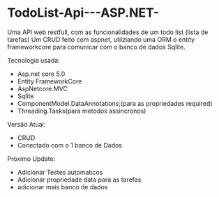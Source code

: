 # TodoList-Api---ASP.NET-
Uma API web restfull, com as funcionalidades de um todo list (lista de tarefas)
Um CRUD feito com aspnet, utilziando uma ORM o entity frameworkcore para comunicar 
com o banco de dados Sqlite.


Tecnologia usada:
 - Asp.net core 5.0
 - Entity FrameworkCore
 - AspNetcore.MVC
 - Sqlite 
 - ComponentModel.DataAnnotations;(para as propriedades required)
 - Threading.Tasks(para metodos assincronos) 
 


Versão Atual:
 - CRUD 
 - Conectado com o 1 banco de Dados 
 
 
 Proximo Update:
 - Adicionar Testes automaticos 
 - Adicionar propriedade data para as tarefas 
 - adicionar mais banco de dados 
 
 
